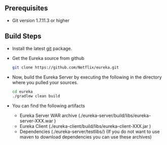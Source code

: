 ## Prerequisites

* Git version 1.7.11.3 or higher

## Build Steps

* Install the latest [git](http://git-scm.com/book/en/Getting-Started-Installing-Git) package.

*  Get the Eureka source from github

   ```sh
   git clone https://github.com/Netflix/eureka.git
   ```

* Now, build the Eureka Server by executing the following in the directory where you pulled your sources.

    ```sh
    cd eureka
    ./gradlew clean build
    ``` 

* You can find the following artifacts 
     * Eureka Server WAR archive (./eureka-server/build/libs/eureka-server-XXX.war )
     * Eureka Client (./eureka-client/build/libs/eureka-client-XXX.jar )
     * Dependencies (./eureka-server/testlibs/) (If you do not want to use maven to download dependencies 
        you can use these archives)
